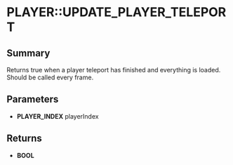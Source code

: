 # PLAYER::UPDATE_PLAYER_TELEPORT

## Summary
Returns true when a player teleport has finished and everything is loaded. Should be called every frame.

## Parameters
* **PLAYER_INDEX** playerIndex

## Returns
* **BOOL**